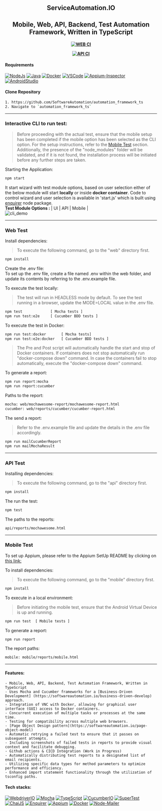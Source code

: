 <h2 align="center"> ServiceAutomation.IO </h2>
<h2 align="center"> Mobile, Web, API, Backend, Test Automation Framework, Written in TypeScript </h2>

<h4 align="center">

[![WEB CI](https://github.com/sadabnepal/WebdriverIOTypeScriptE2E/actions/workflows/web.yml/badge.svg)](https://github.com/sadabnepal/WebdriverIOTypeScriptE2E/actions/workflows/web.yml)

[![API CI](https://github.com/sadabnepal/WebdriverIOTypeScriptE2E/actions/workflows/api.yml/badge.svg)](https://github.com/sadabnepal/WebdriverIOTypeScriptE2E/actions/workflows/api.yml)

</h4>

#### Requirements
[![NodeJs](https://img.shields.io/badge/-NodeJS%20v12%20OR%20later-%23339933?logo=npm)](https://nodejs.org/en/download/)
[![Java](https://img.shields.io/badge/-JDK-%23007396?logo=java&logoColor=black&)](https://www.oracle.com/java/technologies/downloads/)
[![Docker](https://img.shields.io/badge/-Docker-0db7ed?logo=docker&logoColor=white)](https://docs.docker.com/engine/install/)
[![VSCode](https://img.shields.io/badge/-Visual%20Studio%20Code-%233178C6?logo=visual-studio-code)](https://code.visualstudio.com/download)
[![Appium-Inspector](https://img.shields.io/badge/-Appium%20Inspector-662d91?logo=appium&logoColor=black)](https://github.com/appium/appium-inspector/releases)
[![AndroidStudio](https://img.shields.io/badge/-Android%20Studio-3DDC84?logo=android-studio&logoColor=white)](https://developer.android.com/studio)

#### Clone Repository
```bash
1. https://github.com/SoftwareAutomation/automation_framework_ts
2. Navigate to `automation_framework_ts`
```
-----

### Interactive CLI to run test:
> Before proceeding with the actual test, ensure that the mobile setup has been completed if the mobile option has been selected as the CLI option. For the setup instructions, refer to the [Mobile Test](#Mobile-Test) section. Additionally, the presence of the "node_modules" folder will be validated, and if it is not found, the installation process will be initiated before any further steps are taken.
>

Starting the Application:
```bash
npm start
```
It start wizard with test module options, based on user selection either of the below module will start <b>locally</b> or inside <b>docker container</b>. Code to control wizard and user selection is available in 'start.js' which is built using [enquirer](https://www.npmjs.com/package/enquirer) node package.<br>
<b>Test Module Options : </b> | UI | API | Mobile | <br>
![cli_demo](https://user-images.githubusercontent.com/65847528/152398324-b0e44fd0-acdf-4f5e-b762-acb53a9f361c.gif)


-----

### Web Test
Install dependencies:
> To execute the following command, go to the "web" directory first.
```bash
npm install
```

Create the .env file:<br>
To set up the .env file, create a file named .env within the web folder, and update its contents by referring to the .env.example file.

To execute the test locally:
> The test will run in HEADLESS mode by default.
> To see the test running in a browser, update the MODE=LOCAL value in the .env file.
```bash
npm test             [ Mocha tests ]
npm run test:e2e     [ Cucumber BDD tests ]
```

To execute the test in Docker:
```bash
npm run test:docker       [ Mocha tests]
npm run test:e2e:docker   [ Cucumber BDD tests ]
```
> The Pre and Post script will automatically handle the start and stop of Docker containers.
> If containers does not stop automatically run "docker-compose down" command.
> In case the containers fail to stop automatically, execute the "docker-compose down" command.

To generate a report:
```bash
npm run report:mocha
npm run report:cucumber
```

Paths to the report:
```bash
mocha: web/mochawesome-report/mochawesome-report.html
cucumber: web/reports/cucumber/cucumber-report.html
```

The send a report:
> Refer to the .env.example file and update the details in the .env file accordingly.
```bash
npm run mailCucumberReport
npm run mailMochaResult
```
-----

### API Test
Installing dependencies:
> To execute the following command, go to the "api" directory first.
```bash
npm install
```

The run the test:
```bash
npm test
```

The paths to the reports:
```bash
api/reports/mochawesome.html
```

-----

### Mobile Test

To set up Appium, please refer to the Appium SetUp README by clicking on [this link:](/mobile/README.md)

To install dependencies:
> To execute the following command, go to the "mobile" directory first.
```bash
npm install
```

To execute in a local environment:
> Before initiating the mobile test, ensure that the Android Virtual Device is up and running.
```bash
npm run test  [ Mobile tests ]
```

To generate a report:
```bash
npm run report
```

The report paths:
```bash
mobile: mobile/reports/mobile.html
```

-----

#### Features:
    - Mobile, Web, API, Backend, Test Automation Framework, Written in TypeScript 
    - Uses Mocha and Cucumber frameworks for a [Business-Driven Development] (https://softwareautomation.io/business-driven-develop) approach.
    - Integration of VNC with Docker, allowing for graphical user interface (GUI) access to Docker containers.
    - Concurrent execution of multiple tasks or processes at the same time.
    - Testing for compatibility across multiple web browsers.
    - [Page Object Design pattern](https://softwareautomation.io/page-object-model)
    - Automatic retrying a failed test to ensure that it passes on subsequent attempts.
    - Including screenshots of failed tests in reports to provide visual context and facilitate debugging.
    - Github actions & CICD Integration (Work in Progress)
    - Automatically distributing test reports to a designated list of email recipients.
    - Utilizing specific data types for method parameters to optimize performance and efficiency.
    - Enhanced import statement functionality through the utilization of tsconfig paths.

#### Tech stacks:
[![WebdriverIO](https://img.shields.io/badge/-WebdriverI/O-EA5906?logo=WebdriverIO&logoColor=white)](https://webdriver.io/)
[![Mocha](https://img.shields.io/badge/-Mocha-%238D6748?logo=Mocha&logoColor=white)](https://mochajs.org/)
[![TypeScript](https://img.shields.io/badge/-TypeScript-%233178C6?logo=Typescript&logoColor=black)](https://www.typescriptlang.org/)
[![CucumberIO](https://img.shields.io/badge/-Cucumber.io-brightgreen?logo=cucumber&logoColor=white)](https://cucumber.io/)
[![SuperTest](https://img.shields.io/badge/-SuperTest-07BA82?logoColor=white)](https://github.com/visionmedia/supertest)
[![ChaiJS](https://img.shields.io/badge/-ChaiJS-FEDABD?logo=Chai&logoColor=black)](https://www.chaijs.com/)
[![Enquirer](https://img.shields.io/badge/-Enquirer-f0db4f?logoColor=white)](https://github.com/enquirer/enquirer)
[![Appium](https://img.shields.io/badge/-Appium-662d91?logo=appium&logoColor=black)](https://github.com/appium/appium)
[![Docker](https://img.shields.io/badge/-Docker-0db7ed?logo=docker&logoColor=white)](https://www.docker.com/)
[![Node-Mailer](https://img.shields.io/badge/-Node%20Mailer-89D05C?logo=gmail&logoColor=blue)](https://github.com/nodemailer/nodemailer)